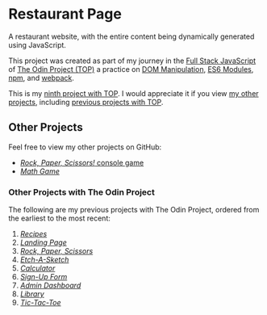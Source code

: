 # Restaurant Page

<!-- **NOTE**: This project is **_still in development_**. You can take a look at my [other projects](#other-projects) for the meantime. -->

A restaurant website, with the entire content being dynamically generated using JavaScript.

This project was created as part of my journey in the [Full Stack JavaScript](https://www.theodinproject.com/paths/full-stack-javascript) of [The Odin Project (TOP)](https://www.theodinproject.com) a practice on [DOM Manipulation](https://www.theodinproject.com/lessons/foundations-dom-manipulation-and-events), [ES6 Modules](https://www.theodinproject.com/lessons/javascript-es6-modules), [npm](https://www.theodinproject.com/lessons/node-path-javascript-npm), and [webpack](https://www.theodinproject.com/lessons/javascript-webpack).

This is my [ninth project with TOP](https://www.theodinproject.com/lessons/node-path-javascript-restaurant-page). I would appreciate it if you view [my other projects](#other-projects), including [previous projects with TOP](#other-projects-with-the-odin-project).

## Other Projects

Feel free to view my other projects on GitHub:

- [_Rock, Paper, Scissors!_ console game](https://github.com/ali-aboulsauood/rock-paper-scissors-cpp)
- [_Math Game_](https://github.com/ali-aboulsauood/math-game)

### Other Projects with The Odin Project

The following are my previous projects with The Odin Project, ordered from the earliest to the most recent:

1. [_Recipes_](https://github.com/ali-aboulsauood/odin-recipes)
2. [_Landing Page_](https://github.com/ali-aboulsauood/landing-page)
3. [_Rock, Paper, Scissors_](https://github.com/ali-aboulsauood/rock-paper-scissors)
4. [_Etch-A-Sketch_](https://github.com/ali-aboulsauood/etch-a-sketch)
5. [_Calculator_](https://github.com/ali-aboulsauood/calculator)
6. [_Sign-Up Form_](https://github.com/ali-aboulsauood/sign-up-form)
7. [_Admin Dashboard_](https://github.com/ali-aboulsauood/admin-dashboard)
8. [_Library_](https://github.com/ali-aboulsauood/library)
9. [_Tic-Tac-Toe_](https://github.com/ali-aboulsauood/tic-tac-toe)
